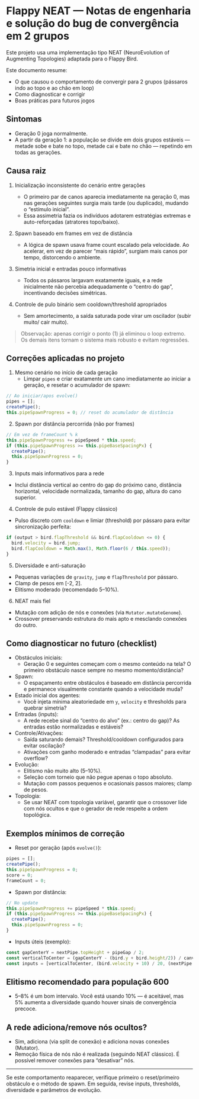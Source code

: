 # Flappy NEAT — Notas de engenharia e solução do bug de convergência em 2 grupos

Este projeto usa uma implementação tipo NEAT (NeuroEvolution of Augmenting Topologies) adaptada para o Flappy Bird.

Este documento resume:
- O que causou o comportamento de convergir para 2 grupos (pássaros indo ao topo e ao chão em loop)
- Como diagnosticar e corrigir
- Boas práticas para futuros jogos

## Sintomas
- Geração 0 joga normalmente.
- A partir da geração 1: a população se divide em dois grupos estáveis — metade sobe e bate no topo, metade cai e bate no chão — repetindo em todas as gerações.

## Causa raiz
1. Inicialização inconsistente do cenário entre gerações
   - O primeiro par de canos aparecia imediatamente na geração 0, mas nas gerações seguintes surgia mais tarde (ou duplicado), mudando o “estímulo inicial”.
   - Essa assimetria fazia os indivíduos adotarem estratégias extremas e auto-reforçadas (atratores topo/baixo).

2. Spawn baseado em frames em vez de distância
   - A lógica de spawn usava frame count escalado pela velocidade. Ao acelerar, em vez de parecer “mais rápido”, surgiam mais canos por tempo, distorcendo o ambiente.

3. Simetria inicial e entradas pouco informativas
   - Todos os pássaros largavam exatamente iguais, e a rede inicialmente não percebia adequadamente o “centro do gap”, incentivando decisões simétricas.

4. Controle de pulo binário sem cooldown/threshold apropriados
   - Sem amortecimento, a saída saturada pode virar um oscilador (subir muito/ cair muito).

> Observação: apenas corrigir o ponto (1) já eliminou o loop extremo. Os demais itens tornam o sistema mais robusto e evitam regressões.

## Correções aplicadas no projeto
1. Mesmo cenário no início de cada geração
   - Limpar `pipes` e criar exatamente um cano imediatamente ao iniciar a geração, e resetar o acumulador de spawn:

```js
// Ao iniciar/apos evolve()
pipes = [];
createPipe();
this.pipeSpawnProgress = 0; // reset do acumulador de distância
```

2. Spawn por distância percorrida (não por frames)

```js
// Em vez de frameCount % k
this.pipeSpawnProgress += pipeSpeed * this.speed;
if (this.pipeSpawnProgress >= this.pipeBaseSpacingPx) {
  createPipe();
  this.pipeSpawnProgress = 0;
}
```

3. Inputs mais informativos para a rede
- Inclui distância vertical ao centro do gap do próximo cano, distância horizontal, velocidade normalizada, tamanho do gap, altura do cano superior.

4. Controle de pulo estável (Flappy clássico)
- Pulso discreto com `cooldown` e limiar (threshold) por pássaro para evitar sincronização perfeita:

```js
if (output > bird.flapThreshold && bird.flapCooldown <= 0) {
  bird.velocity = bird.jump;
  bird.flapCooldown = Math.max(3, Math.floor(6 / this.speed));
}
```

5. Diversidade e anti-saturação
- Pequenas variações de `gravity`, `jump` e `flapThreshold` por pássaro.
- Clamp de pesos em [-2, 2].
- Elitismo moderado (recomendado 5–10%).

6. NEAT mais fiel
- Mutação com adição de nós e conexões (via `Mutator.mutateGenome`).
- Crossover preservando estrutura do mais apto e mesclando conexões do outro.

## Como diagnosticar no futuro (checklist)
- Obstáculos iniciais:
  - Geração 0 e seguintes começam com o mesmo conteúdo na tela? O primeiro obstáculo nasce sempre no mesmo momento/distância?
- Spawn:
  - O espaçamento entre obstáculos é baseado em distância percorrida e permanece visualmente constante quando a velocidade muda?
- Estado inicial dos agentes:
  - Você injeta mínima aleatoriedade em `y`, `velocity` e thresholds para quebrar simetria?
- Entradas (inputs):
  - A rede recebe sinal do “centro do alvo” (ex.: centro do gap)? As entradas estão normalizadas e estáveis?
- Controle/Ativações:
  - Saída saturando demais? Threshold/cooldown configurados para evitar oscilação?
  - Ativações com ganho moderado e entradas “clampadas” para evitar overflow?
- Evolução:
  - Elitismo não muito alto (5–10%).
  - Seleção com torneio que não pegue apenas o topo absoluto.
  - Mutação com passos pequenos e ocasionais passos maiores; clamp de pesos.
- Topologia:
  - Se usar NEAT com topologia variável, garantir que o crossover lide com nós ocultos e que o gerador de rede respeite a ordem topológica.

## Exemplos mínimos de correção
- Reset por geração (após `evolve()`):

```js
pipes = [];
createPipe();
this.pipeSpawnProgress = 0;
score = 0;
frameCount = 0;
```

- Spawn por distância:

```js
// No update
this.pipeSpawnProgress += pipeSpeed * this.speed;
if (this.pipeSpawnProgress >= this.pipeBaseSpacingPx) {
  createPipe();
  this.pipeSpawnProgress = 0;
}
```

- Inputs úteis (exemplo):

```js
const gapCenterY = nextPipe.topHeight + pipeGap / 2;
const verticalToCenter = (gapCenterY - (bird.y + bird.height/2)) / canvas.height;
const inputs = [verticalToCenter, (bird.velocity + 10) / 20, (nextPipe.x - bird.x) / canvas.width, pipeGap / canvas.height, nextPipe.topHeight / canvas.height];
```

## Elitismo recomendado para população 600
- 5–8% é um bom intervalo. Você está usando 10% — é aceitável, mas 5% aumenta a diversidade quando houver sinais de convergência precoce.

## A rede adiciona/remove nós ocultos?
- Sim, adiciona (via split de conexão) e adiciona novas conexões (Mutator).
- Remoção física de nós não é realizada (seguindo NEAT clássico). É possível remover conexões para “desativar” nós.

---

Se este comportamento reaparecer, verifique primeiro o reset/primeiro obstáculo e o método de spawn. Em seguida, revise inputs, thresholds, diversidade e parâmetros de evolução.
